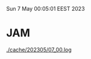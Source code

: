 Sun  7 May 00:05:01 EEST 2023
# JAM
<a href='./cache/202305/07_00.log'>./cache/202305/07_00.log</a>

